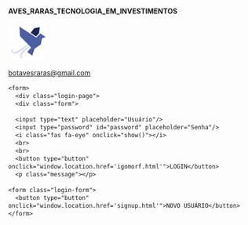   #### AVES_RARAS_TECNOLOGIA_EM_INVESTIMENTOS 
  <p float="middle">  
  <img src="logo.png" width="80" />
  </p>


botavesraras@gmail.com
<html lang="pt" >
<html>
<head>
  
  <meta name="viewport" content="width=device-width, initial-scale=1.0">
  <meta charset="utf-8">
  <link rel="stylesheet" type="text/css" href="login_style.css">
  <link rel="stylesheet" href="https://cdnjs.cloudflare.com/ajax/libs/font-awesome/4.7.0/css/font-awesome.min.css">
  <link href='https://fonts.googleapis.com/css?family=Titillium+Web:400,300,600' rel='stylesheet' type='text/css'>  
  <link href='https://fonts.googleapis.com/css?family=Titillium+Web:400,300,600' rel='stylesheet' type='text/css'>  
  <link rel="stylesheet" href="https://use.fontawesome.com/releases/v5.15.1/css/all.css" integrity="sha384-vp86vTRFVJgpjF9jiIGPEEqYqlDwgyBgEF109VFjmqGmIY/Y4HV4d3Gp2irVfcrp" crossorigin="anonymous">
</head>

<body class="body">  

    <form> 
      <div class="login-page">
      <div class="form">
      
      <input type="text" placeholder="Usuário"/>
      <input type="password" id="password" placeholder="Senha"/>
      <i class="fas fa-eye" onclick="show()"></i> 
      <br>
      <br>
      <button type="button" onclick="window.location.href='igomorf.html'">LOGIN</button>      
      <p class="message"></p>    

    <form class="login-form">
      <button type="button" onclick="window.location.href='signup.html'">NOVO USUÁRIO</button>
    </form>
  </div>
</div>

  <script>
    function show(){
      var password = document.getElementById("password");
      var icon = document.querySelector(".fas")

      // ========== Checking type of password ===========
      if(password.type === "password"){
        password.type = "text";
      }
      else {
        password.type = "password";
      }
    };
  </script>
</body>
</html>

